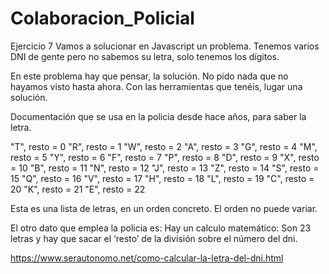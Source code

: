 # Colaboracion_Policial

Ejercicio 7 Vamos a solucionar en Javascript un problema.
Tenemos varios DNI de gente pero no sabemos su letra, solo tenemos los dígitos.

En este problema hay que pensar, la solución. No pido nada que no hayamos visto hasta ahora. Con las herramientas que tenéis, lugar una solución.

Documentación que se usa en la policia desde hace años, para saber la letra.

"T",    resto = 0
 "R",   resto = 1
 "W",   resto = 2
 "A",   resto = 3
 "G",   resto = 4
 "M",   resto = 5
 "Y",   resto = 6
 "F",   resto = 7
 "P",   resto = 8
 "D",   resto = 9
 "X",   resto = 10
 "B",   resto = 11
 "N",   resto = 12
 "J",   resto = 13
 "Z",   resto = 14
 "S",   resto = 15
 "Q",   resto = 16
 "V",   resto = 17
 "H",   resto = 18
 "L",   resto = 19
 "C",   resto = 20
 "K",   resto = 21
 "E",   resto = 22
 
Esta es una lista de letras, en un orden concreto. El orden no puede variar.

El otro dato que emplea la policia es:
Hay un calculo matemático:
Son 23 letras y hay que sacar el ‘resto’ de la división sobre el número del dni.

https://www.serautonomo.net/como-calcular-la-letra-del-dni.html